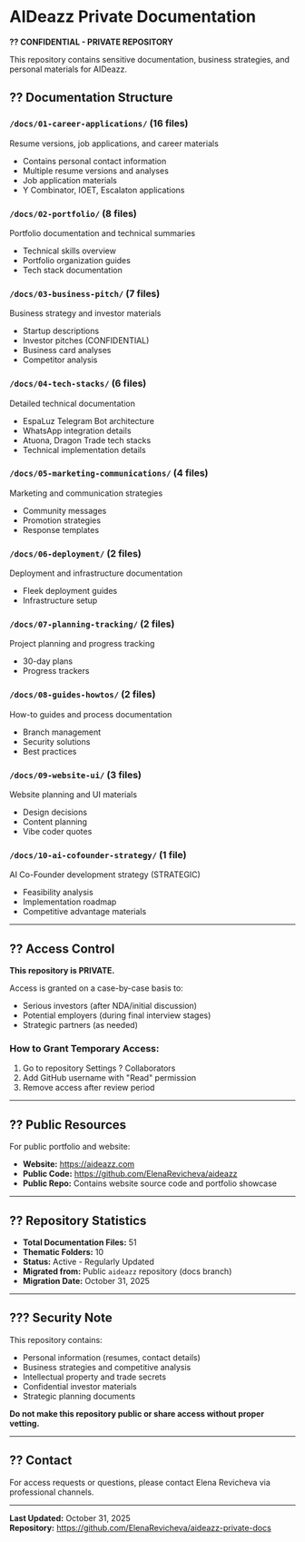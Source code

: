 # AIDeazz Private Documentation

**?? CONFIDENTIAL - PRIVATE REPOSITORY**

This repository contains sensitive documentation, business strategies, and personal materials for AIDeazz.

## ?? Documentation Structure

### `/docs/01-career-applications/` (16 files)
Resume versions, job applications, and career materials
- Contains personal contact information
- Multiple resume versions and analyses
- Job application materials
- Y Combinator, IOET, Escalaton applications

### `/docs/02-portfolio/` (8 files)
Portfolio documentation and technical summaries
- Technical skills overview
- Portfolio organization guides
- Tech stack documentation

### `/docs/03-business-pitch/` (7 files)
Business strategy and investor materials
- Startup descriptions
- Investor pitches (CONFIDENTIAL)
- Business card analyses
- Competitor analysis

### `/docs/04-tech-stacks/` (6 files)
Detailed technical documentation
- EspaLuz Telegram Bot architecture
- WhatsApp integration details
- Atuona, Dragon Trade tech stacks
- Technical implementation details

### `/docs/05-marketing-communications/` (4 files)
Marketing and communication strategies
- Community messages
- Promotion strategies
- Response templates

### `/docs/06-deployment/` (2 files)
Deployment and infrastructure documentation
- Fleek deployment guides
- Infrastructure setup

### `/docs/07-planning-tracking/` (2 files)
Project planning and progress tracking
- 30-day plans
- Progress trackers

### `/docs/08-guides-howtos/` (2 files)
How-to guides and process documentation
- Branch management
- Security solutions
- Best practices

### `/docs/09-website-ui/` (3 files)
Website planning and UI materials
- Design decisions
- Content planning
- Vibe coder quotes

### `/docs/10-ai-cofounder-strategy/` (1 file)
AI Co-Founder development strategy (STRATEGIC)
- Feasibility analysis
- Implementation roadmap
- Competitive advantage materials

---

## ?? Access Control

**This repository is PRIVATE.**

Access is granted on a case-by-case basis to:
- Serious investors (after NDA/initial discussion)
- Potential employers (during final interview stages)
- Strategic partners (as needed)

### How to Grant Temporary Access:
1. Go to repository Settings ? Collaborators
2. Add GitHub username with "Read" permission
3. Remove access after review period

---

## ?? Public Resources

For public portfolio and website:
- **Website:** https://aideazz.com
- **Public Code:** https://github.com/ElenaRevicheva/aideazz
- **Public Repo:** Contains website source code and portfolio showcase

---

## ?? Repository Statistics

- **Total Documentation Files:** 51
- **Thematic Folders:** 10
- **Status:** Active - Regularly Updated
- **Migrated from:** Public `aideazz` repository (docs branch)
- **Migration Date:** October 31, 2025

---

## ??? Security Note

This repository contains:
- Personal information (resumes, contact details)
- Business strategies and competitive analysis
- Intellectual property and trade secrets
- Confidential investor materials
- Strategic planning documents

**Do not make this repository public or share access without proper vetting.**

---

## ?? Contact

For access requests or questions, please contact Elena Revicheva via professional channels.

---

**Last Updated:** October 31, 2025  
**Repository:** https://github.com/ElenaRevicheva/aideazz-private-docs
